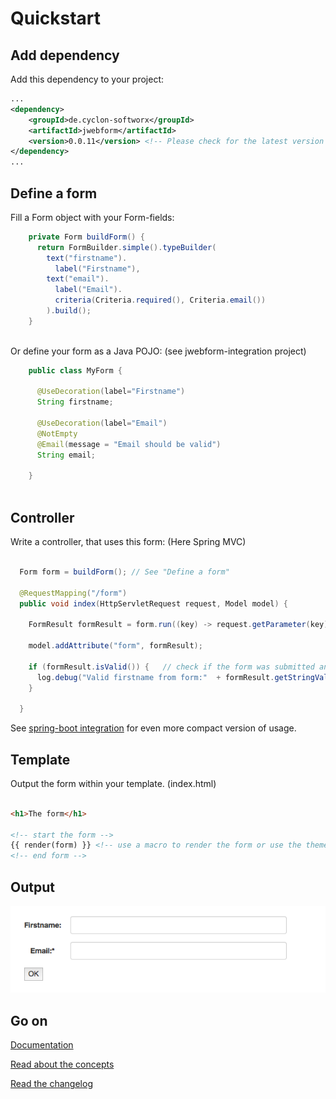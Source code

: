 # Quickstart


## Add dependency

Add this dependency to your project:

```xml
...
<dependency>
    <groupId>de.cyclon-softworx</groupId>
    <artifactId>jwebform</artifactId>
    <version>0.0.11</version> <!-- Please check for the latest version on maven central or in the changelog! -->
</dependency>
...
```

## Define a form

Fill a Form object with your Form-fields:


```Java
    private Form buildForm() {
      return FormBuilder.simple().typeBuilder(
        text("firstname").
          label("Firstname"), 
        text("email").
          label("Email").
          criteria(Criteria.required(), Criteria.email())
        ).build();
    }
    
```
Or define your form as a Java POJO: (see jwebform-integration project)

```Java
    public class MyForm {
  
      @UseDecoration(label="Firstname")
      String firstname;
      
      @UseDecoration(label="Email")
      @NotEmpty
      @Email(message = "Email should be valid")
      String email;
            
    }
    
```




## Controller

Write a controller, that uses this form: (Here Spring MVC)

```Java

  Form form = buildForm(); // See "Define a form"

  @RequestMapping("/form")
  public void index(HttpServletRequest request, Model model) {
   
    FormResult formResult = form.run((key) -> request.getParameter(key)); // pass the request-params via lambda 
    
    model.addAttribute("form", formResult); 
    
    if (formResult.isValid()) {   // check if the form was submitted and is valid
      log.debug("Valid firstname from form:"  + formResult.getStringValue("firstname"));   // if everything was okay, we can get the values from the form
    }
    
  }

```
See  [spring-boot integration](spring_boot.md) for even more compact version of usage.


## Template

Output the form within your template. (index.html)


```html

<h1>The form</h1>

<!-- start the form -->
{{ render(form) }} <!-- use a macro to render the form or use the theme project to render the html in java --> 
<!-- end form -->


```


## Output

![Form Example](form_example.png "Form example output")


## Go on

[Documentation](start.md)

[Read about the concepts](concept.md)

[Read the changelog](CHANGELOG.md)
